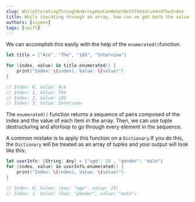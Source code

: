 ```yaml
---
slug: WhileIteratingThroughAnArrayHowCanWeGetBothTheValueAndTheIndex
title: While iterating through an array, how can we get both the value and the index?
authors: [szymon]
tags: [swift]
---
```


We can accomplish this easily with the help of the `enumerated()`function.
```swift
let title = ["Ace", "The", "iOS", "Interview"]

for (index, value) in title.enumerated() {
    print("Index: \(index), Value: \(value)")
}

// Index: 0, Value: Ace
// Index: 1, Value: The
// Index: 2, Value: iOS
// Index: 3, Value: Interview
```
The `enumerated()` function returns a sequence of pairs composed of the index and the value of each item in the array. Then, we can use tuple destructuring and aforloop to go through every element in the sequence.

A common mistake is to apply this function on a `Dictionary`.If you do this, the `Dictionary` will be treated as an array of tuples and your output will look like this:

```swift
let userInfo: [String: Any] = ["age": 25 , "gender": "male"]
for (index, value) in userInfo.enumerated() {
    print("Index: \(index), Value: \(value)")
}

// Index: 0, Value: (key: "age", value: 25)
// Index: 1, Value: (key: "gender", value: "male")
```
